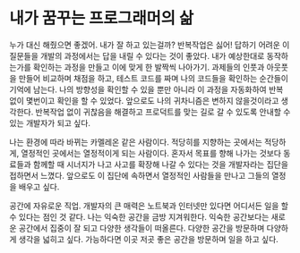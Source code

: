 # 내가 꿈꾸는 프로그래머의 삶

누가 대신 해줬으면 좋겠어. 내가 잘 하고 있는걸까? 반복작업은 싫어! 답하기 어려운 이 질문들을 개발의 과정에서는 답을 내릴 수 있다는 것이 좋았다. 내가 예상한대로 동작하는가를 확인하는 과정을 만들고 이에 맞게 한 발짝씩 나아가기. 과제들의 인풋과 아웃풋을 만들어 비교하며 채점을 하고, 테스트 코드를 짜며 나의 코드들을 확인하는 순간들이 기억에 남는다. 나의 방향성을 확인할 수 있을 뿐만 아니라 이 과정을 자동화하여 반복 없이 몇번이고 확인을 할 수 있었다. 앞으로도 나의 귀차니즘은 변하지 않을것이라고 생각한다. 반복작업 없이 귀찮음을 해결하고 프로덕트를 맞는 길로 갈 수 있도록 안내할 수 있는 개발자가 되고 싶다.

나는 환경에 따라 바뀌는 카멜레온 같은 사람이다. 적당히를 지향하는 곳에서는 적당하게, 열정적인 곳에서는 열정적이게 되는 사람이다. 혼자서 목표를 향해 나가는 것보다 동료들과 함께할 때 시너지가 나고 사고를 확장해 나갈 수 있다는 것을 개발자라는 집단을 접하면서 느꼈다. 앞으로도 이 집단에 속하면서 열정적인 사람들을 만나고 그들의 열정을 배우고 싶다.

공간에 자유로운 직업. 개발자의 큰 매력은 노트북과 인터넷만 있다면 어디서든 일을 할 수 있다는 점인 것 같다. 나는 익숙한 공간을 금방 지겨워한다. 익숙한 공간보다는 새로운 공간에서 집중이 잘 되고 다양한 생각들이 떠올른다. 다양한 공간을 방문하며 다양하게 생각을 넓히고 싶다. 가능하다면 이곳 저곳 좋은 공간을 방문하며 일을 하고 싶다.
